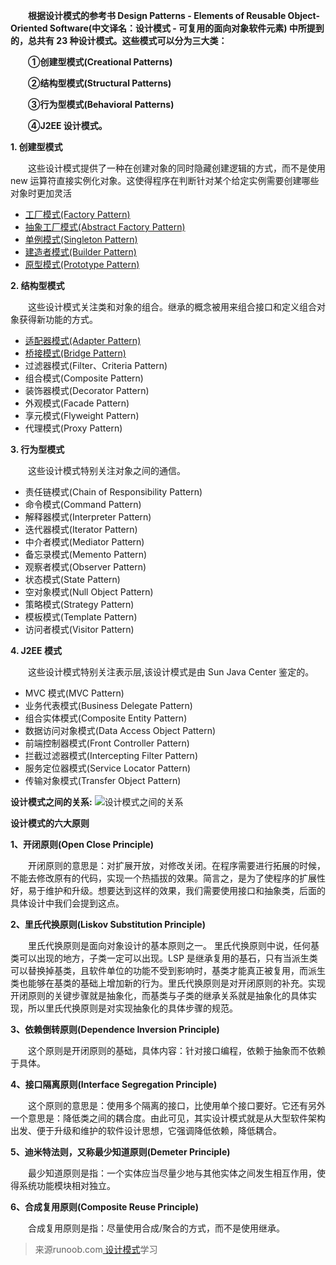 **&emsp;&emsp;根据设计模式的参考书 Design Patterns - Elements of Reusable Object-Oriented Software(中文译名：设计模式 - 可复用的面向对象软件元素) 中所提到的，总共有 23 种设计模式。这些模式可以分为三大类：**

**&emsp;&emsp;①创建型模式(Creational Patterns)**

**&emsp;&emsp;②结构型模式(Structural Patterns)**

**&emsp;&emsp;③行为型模式(Behavioral Patterns)**

**&emsp;&emsp;④J2EE 设计模式。**

**1. 创建型模式**

&emsp;&emsp;这些设计模式提供了一种在创建对象的同时隐藏创建逻辑的方式，而不是使用 new 运算符直接实例化对象。这使得程序在判断针对某个给定实例需要创建哪些对象时更加灵活
* [工厂模式(Factory Pattern)](https://github.com/FreedomFlySoftware/Design-pattern/tree/master/src/main/java/com/zxd/learning/designpattern/factory)
* [抽象工厂模式(Abstract Factory Pattern)](https://github.com/FreedomFlySoftware/Design-pattern/tree/master/src/main/java/com/zxd/learning/designpattern/abstractfactory)
* [单例模式(Singleton Pattern)](https://github.com/FreedomFlySoftware/Design-pattern/tree/master/src/main/java/com/zxd/learning/designpattern/singleton)
* [建造者模式(Builder Pattern)](https://github.com/FreedomFlySoftware/Design-pattern/tree/master/src/main/java/com/zxd/learning/designpattern/builder)
* [原型模式(Prototype Pattern)](https://github.com/FreedomFlySoftware/Design-pattern/tree/master/src/main/java/com/zxd/learning/designpattern/prototype)

**2. 结构型模式**

&emsp;&emsp;这些设计模式关注类和对象的组合。继承的概念被用来组合接口和定义组合对象获得新功能的方式。
* [适配器模式(Adapter Pattern)](https://github.com/FreedomFlySoftware/Design-pattern/tree/master/src/main/java/com/zxd/learning/designpattern/adapter)
* [桥接模式(Bridge Pattern)](https://github.com/FreedomFlySoftware/Design-pattern/tree/master/src/main/java/com/zxd/learning/designpattern/bridge)
* 过滤器模式(Filter、Criteria Pattern)
* 组合模式(Composite Pattern)
* 装饰器模式(Decorator Pattern)
* 外观模式(Facade Pattern)
* 享元模式(Flyweight Pattern)
* 代理模式(Proxy Pattern)

**3. 行为型模式**

&emsp;&emsp;这些设计模式特别关注对象之间的通信。
* 责任链模式(Chain of Responsibility Pattern)
* 命令模式(Command Pattern)
* 解释器模式(Interpreter Pattern)
* 迭代器模式(Iterator Pattern)
* 中介者模式(Mediator Pattern)
* 备忘录模式(Memento Pattern)
* 观察者模式(Observer Pattern)
* 状态模式(State Pattern)
* 空对象模式(Null Object Pattern)
* 策略模式(Strategy Pattern)
* 模板模式(Template Pattern)
* 访问者模式(Visitor Pattern)

**4. J2EE 模式**

&emsp;&emsp;这些设计模式特别关注表示层,该设计模式是由 Sun Java Center 鉴定的。
* MVC 模式(MVC Pattern)
* 业务代表模式(Business Delegate Pattern)
* 组合实体模式(Composite Entity Pattern)
* 数据访问对象模式(Data Access Object Pattern)
* 前端控制器模式(Front Controller Pattern)
* 拦截过滤器模式(Intercepting Filter Pattern)
* 服务定位器模式(Service Locator Pattern)
* 传输对象模式(Transfer Object Pattern)

**设计模式之间的关系:**
![设计模式之间的关系](https://raw.githubusercontent.com/FreedomFlySoftware/Markdown/master/images/designPattern/the-relationship-between-design-patterns.jpg)

**设计模式的六大原则**

**1、开闭原则(Open Close Principle)**

&emsp;&emsp;开闭原则的意思是：对扩展开放，对修改关闭。在程序需要进行拓展的时候，不能去修改原有的代码，实现一个热插拔的效果。简言之，是为了使程序的扩展性好，易于维护和升级。想要达到这样的效果，我们需要使用接口和抽象类，后面的具体设计中我们会提到这点。

**2、里氏代换原则(Liskov Substitution Principle)**

&emsp;&emsp;里氏代换原则是面向对象设计的基本原则之一。 里氏代换原则中说，任何基类可以出现的地方，子类一定可以出现。LSP 是继承复用的基石，只有当派生类可以替换掉基类，且软件单位的功能不受到影响时，基类才能真正被复用，而派生类也能够在基类的基础上增加新的行为。里氏代换原则是对开闭原则的补充。实现开闭原则的关键步骤就是抽象化，而基类与子类的继承关系就是抽象化的具体实现，所以里氏代换原则是对实现抽象化的具体步骤的规范。

**3、依赖倒转原则(Dependence Inversion Principle)**

&emsp;&emsp;这个原则是开闭原则的基础，具体内容：针对接口编程，依赖于抽象而不依赖于具体。

**4、接口隔离原则(Interface Segregation Principle)**

&emsp;&emsp;这个原则的意思是：使用多个隔离的接口，比使用单个接口要好。它还有另外一个意思是：降低类之间的耦合度。由此可见，其实设计模式就是从大型软件架构出发、便于升级和维护的软件设计思想，它强调降低依赖，降低耦合。

**5、迪米特法则，又称最少知道原则(Demeter Principle)**

&emsp;&emsp;最少知道原则是指：一个实体应当尽量少地与其他实体之间发生相互作用，使得系统功能模块相对独立。

**6、合成复用原则(Composite Reuse Principle)**

&emsp;&emsp;合成复用原则是指：尽量使用合成/聚合的方式，而不是使用继承。


>来源runoob.com[ 设计模式](http://www.runoob.com/design-pattern/design-pattern-intro.html)学习
